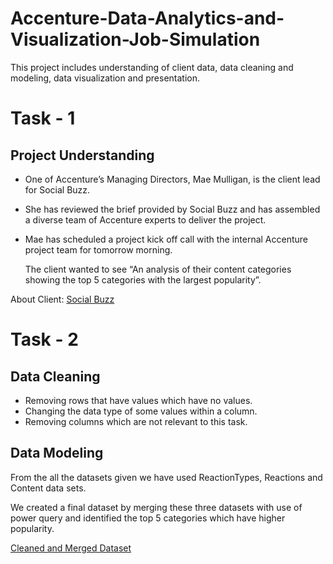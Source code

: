 # Accenture-Data-Analytics-and-Visualization-Job-Simulation
This project includes understanding of client data, data cleaning and modeling, data visualization and presentation.
# Task - 1
## Project Understanding

* One of Accenture’s Managing Directors, Mae Mulligan, is the client lead for Social Buzz.
  
* She has reviewed the brief provided by Social Buzz and has assembled a diverse team of Accenture experts to deliver the project.
  
* Mae has scheduled a project kick off call with the internal Accenture project team for tomorrow morning.

  The client wanted to see “An analysis of their content categories showing the top 5 categories with the largest popularity”.

  
About Client: [Social Buzz](https://github.com/Josephmathew882/Accenture-Data-Analytics-and-Visualization-Job-Simulation/blob/main/Data_Analytics%20Client%20Brief%20(1).pdf)

# Task - 2
## Data Cleaning 

* Removing rows that have values which have no values.
* Changing the data type of some values within a column.
* Removing columns which are not relevant to this task.
  
## Data Modeling
 From the all the datasets given we have used ReactionTypes, Reactions and Content data sets.
 
 We created a final dataset by merging these three datasets with use of power query and identified the top 5 categories which have higher popularity.

  [Cleaned and Merged Dataset](https://github.com/Josephmathew882/Accenture-Data-Analytics-and-Visualization-Job-Simulation/blob/main/Cleaned%20Data%20%20with%20Top%205%20Categories.xlsx)



